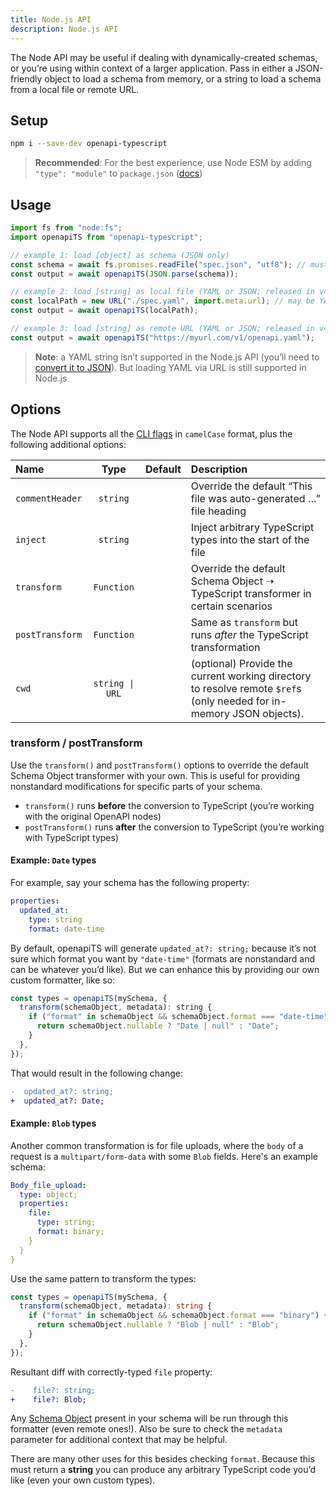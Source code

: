 ```yaml
---
title: Node.js API
description: Node.js API
---
```


The Node API may be useful if dealing with dynamically-created schemas, or you’re using within context of a larger application. Pass in either a JSON-friendly object to load a schema from memory, or a string to load a schema from a local file or remote URL.

## Setup

```bash
npm i --save-dev openapi-typescript
```

> **Recommended**: For the best experience, use Node ESM by adding `"type": "module"` to `package.json` ([docs](https://nodejs.org/api/esm.html#enabling))

## Usage

```js
import fs from "node:fs";
import openapiTS from "openapi-typescript";

// example 1: load [object] as schema (JSON only)
const schema = await fs.promises.readFile("spec.json", "utf8"); // must be OpenAPI JSON
const output = await openapiTS(JSON.parse(schema));

// example 2: load [string] as local file (YAML or JSON; released in v4.0)
const localPath = new URL("./spec.yaml", import.meta.url); // may be YAML or JSON format
const output = await openapiTS(localPath);

// example 3: load [string] as remote URL (YAML or JSON; released in v4.0)
const output = await openapiTS("https://myurl.com/v1/openapi.yaml");
```

> **Note**: a YAML string isn’t supported in the Node.js API (you’ll need to <a href="https://www.npmjs.com/package/js-yaml" target="_blank" rel="noopener noreferrer">convert it to JSON</a>). But loading YAML via URL is still supported in Node.js

## Options

The Node API supports all the [CLI flags](/cli#options) in `camelCase` format, plus the following additional options:

| Name            |      Type       | Default | Description                                                                                                          |
| :-------------- | :-------------: | :------ | :------------------------------------------------------------------------------------------------------------------- |
| `commentHeader` |    `string`     |         | Override the default “This file was auto-generated …” file heading                                                   |
| `inject`        |    `string`     |         | Inject arbitrary TypeScript types into the start of the file                                                         |
| `transform`     |   `Function`    |         | Override the default Schema Object ➝ TypeScript transformer in certain scenarios                                     |
| `postTransform` |   `Function`    |         | Same as `transform` but runs _after_ the TypeScript transformation                                                   |
| `cwd`           | `string \| URL` |         | (optional) Provide the current working directory to resolve remote `$ref`s (only needed for in-memory JSON objects). |

### transform / postTransform

Use the `transform()` and `postTransform()` options to override the default Schema Object transformer with your own. This is useful for providing nonstandard modifications for specific parts of your schema.

- `transform()` runs **before** the conversion to TypeScript (you’re working with the original OpenAPI nodes)
- `postTransform()` runs **after** the conversion to TypeScript (you’re working with TypeScript types)

#### Example: `Date` types

For example, say your schema has the following property:

```yaml
properties:
  updated_at:
    type: string
    format: date-time
```

By default, openapiTS will generate `updated_at?: string;` because it’s not sure which format you want by `"date-time"` (formats are nonstandard and can be whatever you’d like). But we can enhance this by providing our own custom formatter, like so:

```js
const types = openapiTS(mySchema, {
  transform(schemaObject, metadata): string {
    if ("format" in schemaObject && schemaObject.format === "date-time") {
      return schemaObject.nullable ? "Date | null" : "Date";
    }
  },
});
```

That would result in the following change:

```diff
-  updated_at?: string;
+  updated_at?: Date;
```

#### Example: `Blob` types

Another common transformation is for file uploads, where the `body` of a request is a `multipart/form-data` with some `Blob` fields. Here's an example schema:

```yaml
Body_file_upload:
  type: object;
  properties:
    file:
      type: string;
      format: binary;
    }
  }
}
```

Use the same pattern to transform the types:

```ts
const types = openapiTS(mySchema, {
  transform(schemaObject, metadata): string {
    if ("format" in schemaObject && schemaObject.format === "binary") {
      return schemaObject.nullable ? "Blob | null" : "Blob";
    }
  },
});
```

Resultant diff with correctly-typed `file` property:

```diff
-    file?: string;
+    file?: Blob;
```

Any [Schema Object](https://spec.openapis.org/oas/latest.html#schema-object) present in your schema will be run through this formatter (even remote ones!). Also be sure to check the `metadata` parameter for additional context that may be helpful.

There are many other uses for this besides checking `format`. Because this must return a **string** you can produce any arbitrary TypeScript code you’d like (even your own custom types).
